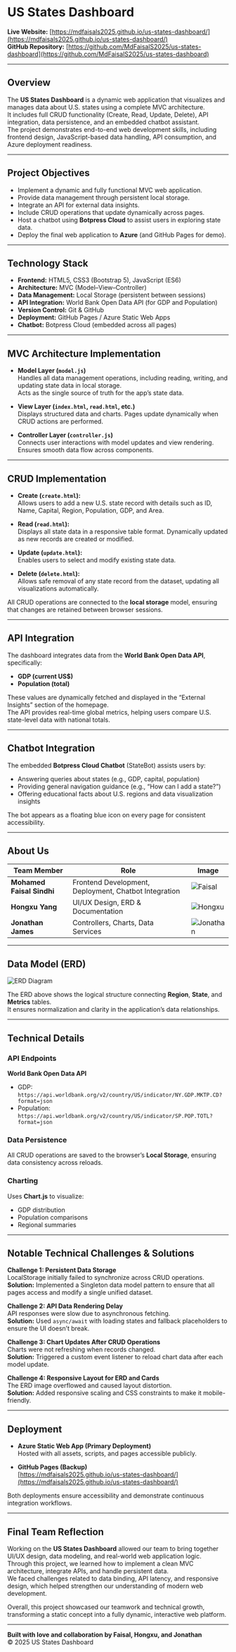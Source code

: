 # US States Dashboard

**Live Website:** [https://mdfaisals2025.github.io/us-states-dashboard/](https://mdfaisals2025.github.io/us-states-dashboard/)  
**GitHub Repository:** [https://github.com/MdFaisalS2025/us-states-dashboard](https://github.com/MdFaisalS2025/us-states-dashboard)

---

## Overview

The **US States Dashboard** is a dynamic web application that visualizes and manages data about U.S. states using a complete MVC architecture.  
It includes full CRUD functionality (Create, Read, Update, Delete), API integration, data persistence, and an embedded chatbot assistant.  
The project demonstrates end-to-end web development skills, including frontend design, JavaScript-based data handling, API consumption, and Azure deployment readiness.

---

## Project Objectives

- Implement a dynamic and fully functional MVC web application.  
- Provide data management through persistent local storage.  
- Integrate an API for external data insights.  
- Include CRUD operations that update dynamically across pages.  
- Host a chatbot using **Botpress Cloud** to assist users in exploring state data.  
- Deploy the final web application to **Azure** (and GitHub Pages for demo).

---

## Technology Stack

- **Frontend:** HTML5, CSS3 (Bootstrap 5), JavaScript (ES6)
- **Architecture:** MVC (Model–View–Controller)
- **Data Management:** Local Storage (persistent between sessions)
- **API Integration:** World Bank Open Data API (for GDP and Population)
- **Version Control:** Git & GitHub
- **Deployment:** GitHub Pages / Azure Static Web Apps
- **Chatbot:** Botpress Cloud (embedded across all pages)

---

## MVC Architecture Implementation

- **Model Layer (`model.js`)**  
  Handles all data management operations, including reading, writing, and updating state data in local storage.  
  Acts as the single source of truth for the app’s state data.

- **View Layer (`index.html`, `read.html`, etc.)**  
  Displays structured data and charts. Pages update dynamically when CRUD actions are performed.

- **Controller Layer (`controller.js`)**  
  Connects user interactions with model updates and view rendering. Ensures smooth data flow across components.

---

## CRUD Implementation

- **Create (`create.html`):**  
  Allows users to add a new U.S. state record with details such as ID, Name, Capital, Region, Population, GDP, and Area.

- **Read (`read.html`):**  
  Displays all state data in a responsive table format. Dynamically updated as new records are created or modified.

- **Update (`update.html`):**  
  Enables users to select and modify existing state data.

- **Delete (`delete.html`):**  
  Allows safe removal of any state record from the dataset, updating all visualizations automatically.

All CRUD operations are connected to the **local storage** model, ensuring that changes are retained between browser sessions.

---

## API Integration

The dashboard integrates data from the **World Bank Open Data API**, specifically:
- **GDP (current US$)**  
- **Population (total)**  

These values are dynamically fetched and displayed in the “External Insights” section of the homepage.  
The API provides real-time global metrics, helping users compare U.S. state-level data with national totals.

---

## Chatbot Integration

The embedded **Botpress Cloud Chatbot** (StateBot) assists users by:
- Answering queries about states (e.g., GDP, capital, population)
- Providing general navigation guidance (e.g., “How can I add a state?”)
- Offering educational facts about U.S. regions and data visualization insights

The bot appears as a floating blue icon on every page for consistent accessibility.

---

## About Us

| Team Member | Role | Image |
|--------------|------|--------|
| **Mohamed Faisal Sindhi** | Frontend Development, Deployment, Chatbot Integration | ![Faisal](assets/team_faisal.JPGJPG) |
| **Hongxu Yang** | UI/UX Design, ERD & Documentation | ![Hongxu](assets/team_hongxu.JPGPG) |
| **Jonathan James** | Controllers, Charts, Data Services | ![Jonathan](assets/team_jonathan.jpgjpg) |

---

## Data Model (ERD)

![ERD Diagram](assets/logical_data_model_v3.png)

The ERD above shows the logical structure connecting **Region**, **State**, and **Metrics** tables.  
It ensures normalization and clarity in the application’s data relationships.

---

## Technical Details

### API Endpoints
**World Bank Open Data API**
- GDP: `https://api.worldbank.org/v2/country/US/indicator/NY.GDP.MKTP.CD?format=json`
- Population: `https://api.worldbank.org/v2/country/US/indicator/SP.POP.TOTL?format=json`

### Data Persistence
All CRUD operations are saved to the browser’s **Local Storage**, ensuring data consistency across reloads.

### Charting
Uses **Chart.js** to visualize:
- GDP distribution
- Population comparisons
- Regional summaries

---

## Notable Technical Challenges & Solutions

**Challenge 1: Persistent Data Storage**  
LocalStorage initially failed to synchronize across CRUD operations.  
**Solution:** Implemented a Singleton data model pattern to ensure that all pages access and modify a single unified dataset.

**Challenge 2: API Data Rendering Delay**  
API responses were slow due to asynchronous fetching.  
**Solution:** Used `async/await` with loading states and fallback placeholders to ensure the UI doesn’t break.

**Challenge 3: Chart Updates After CRUD Operations**  
Charts were not refreshing when records changed.  
**Solution:** Triggered a custom event listener to reload chart data after each model update.

**Challenge 4: Responsive Layout for ERD and Cards**  
The ERD image overflowed and caused layout distortion.  
**Solution:** Added responsive scaling and CSS constraints to make it mobile-friendly.

---

## Deployment

- **Azure Static Web App (Primary Deployment)**  
  Hosted with all assets, scripts, and pages accessible publicly.

- **GitHub Pages (Backup)**  
  [https://mdfaisals2025.github.io/us-states-dashboard/](https://mdfaisals2025.github.io/us-states-dashboard/)

Both deployments ensure accessibility and demonstrate continuous integration workflows.

---

## Final Team Reflection

Working on the **US States Dashboard** allowed our team to bring together UI/UX design, data modeling, and real-world web application logic.  
Through this project, we learned how to implement a clean MVC architecture, integrate APIs, and handle persistent data.  
We faced challenges related to data binding, API latency, and responsive design, which helped strengthen our understanding of modern web development.

Overall, this project showcased our teamwork and technical growth, transforming a static concept into a fully dynamic, interactive web platform.

---

**Built with love and collaboration by Faisal, Hongxu, and Jonathan**  
© 2025 US States Dashboard
